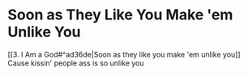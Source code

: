 # Soon as They Like You Make 'em Unlike You

[[3. I Am a God#^ad36de|Soon as they like you make 'em unlike you]]  
Cause kissin' people ass is so unlike you
